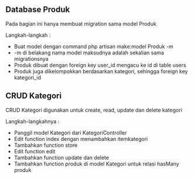 ## Database Produk
Pada bagian ini hanya membuat migration sama model Produk

Langkah-langkah : 
- Buat model dengan command php artisan make:model Produk -m
- -m di belakang nama model maksudnya adalah sekalian sama migrationsnya
- Produk dibuat dengan foreign key user_id mengacu ke id di table users
- Produk juga dikelompokkan berdasarkan kategori, sehingga foreign key kategori_id

## CRUD Kategori
CRUD Kategori digunakan untuk create, read, update dan delete kategori

Langkah-langkahnya :
- Panggil model Kategori dari KategoriController
- Edit function index dengan menambahkan itemkategori
- Tambahkan function store
- Edit function edit
- Tambahkan function update dan delete
- Tambahkan function produk di model Kategori untuk relasi hasMany produk